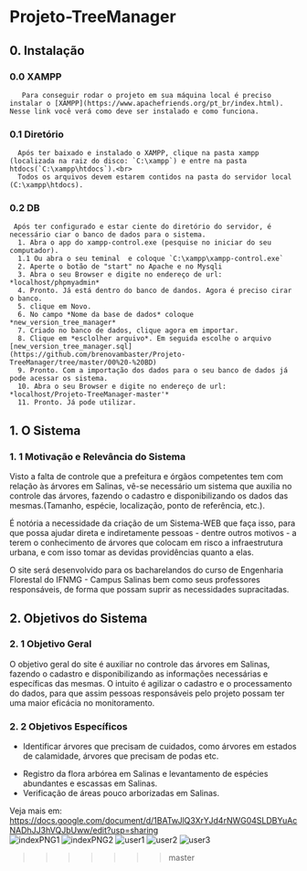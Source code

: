 
#  Projeto-TreeManager

## 0. Instalação
  ### 0.0 XAMPP 
       Para conseguir rodar o projeto em sua máquina local é preciso instalar o [XAMPP](https://www.apachefriends.org/pt_br/index.html). Nesse link você verá como deve ser instalado e como funciona.
  ### 0.1 Diretório
      Após ter baixado e instalado o XAMPP, clique na pasta xampp (localizada na raiz do disco: `C:\xampp`) e entre na pasta htdocs(`C:\xampp\htdocs`).<br>
      Todos os arquivos devem estarem contidos na pasta do servidor local (C:\xampp\htdocs).
  ### 0.2 DB
     Após ter configurado e estar ciente do diretório do servidor, é necessário ciar o banco de dados para o sistema.
      1. Abra o app do xampp-control.exe (pesquise no iniciar do seu computador).
      1.1 Ou abra o seu teminal  e coloque `C:\xampp\xampp-control.exe`
      2. Aperte o botão de "start" no Apache e no Mysqli
      3. Abra o seu Browser e digite no endereço de url: *localhost/phpmyadmin*
      4. Pronto. Já está dentro do banco de dandos. Agora é preciso cirar o banco.
      5. clique em Novo.
      6. No campo *Nome da base de dados* coloque *new_version_tree_manager*
      7. Criado no banco de dados, clique agora em importar. 
      8. Clique em *esclolher arquivo*. Em seguida escolhe o arquivo [new_version_tree_manager.sql](https://github.com/brenovambaster/Projeto-TreeManager/tree/master/00%20-%20BD)
      9. Pronto. Com a importação dos dados para o seu banco de dados já pode acessar os sistema. 
      10. Abra o seu Browser e digite no endereço de url: *localhost/Projeto-TreeManager-master'*
      11. Pronto. Já pode utilizar. 








##   1. O Sistema  
  ### 1. 1 Motivação e Relevância do Sistema     
   <p> Visto a  falta de controle que a prefeitura e órgãos competentes tem com relação às árvores em Salinas, vê-se necessário um sistema que auxilia no controle das árvores, fazendo o cadastro e disponibilizando os dados das  mesmas.(Tamanho, espécie, localização, ponto de referência, etc.).</p>
   <p> É notória a necessidade da criação de um Sistema-WEB que faça isso, para que possa ajudar direta e indiretamente pessoas -  dentre outros motivos -  a terem o conhecimento de árvores que colocam em risco a infraestrutura urbana, e com isso tomar as devidas providências quanto  a elas.<p>
   <p> O site será desenvolvido para os bacharelandos do curso de Engenharia Florestal do IFNMG - Campus Salinas bem como seus professores responsáveis, de forma que possam suprir as necessidades supracitadas.
</p>

## 2. Objetivos do Sistema 
  ### 2. 1 Objetivo Geral
   <p> O objetivo geral do site é auxiliar no controle das árvores em Salinas, fazendo o cadastro e disponibilizando as informações necessárias e específicas das mesmas. O intuito é agilizar o cadastro e o processamento do dados, para que assim pessoas responsáveis pelo projeto possam ter uma maior eficácia no monitoramento. 
   </p>
            
 ### 2. 2 Objetivos Específicos   
  * Identificar árvores que precisam de cuidados, como árvores em estados de calamidade, árvores que precisam de podas etc.  </p>
  * Registro da flora arbórea em Salinas e levantamento de espécies abundantes e escassas em Salinas.
  * Verificação de áreas pouco arborizadas em Salinas.
      
     
 Veja mais em: https://docs.google.com/document/d/1BATwJlQ3XrYJd4rNWG04SLDBYuAcNADhJJ3hVQJbUww/edit?usp=sharing     
![indexPNG1](https://user-images.githubusercontent.com/42620040/65294599-2ca0dc00-db35-11e9-960c-4263f077ea60.png)
![indexPNG2](https://user-images.githubusercontent.com/42620040/65294667-47735080-db35-11e9-80a3-e570b3c12f3c.png)
![user1](https://user-images.githubusercontent.com/42620040/65294963-40007700-db36-11e9-9a33-3874a98b0050.png)
![user2](https://user-images.githubusercontent.com/42620040/65295013-69b99e00-db36-11e9-9dd2-90f7406b1250.png)
![user3](https://user-images.githubusercontent.com/42620040/65295019-6d4d2500-db36-11e9-8b02-28546d39b4da.png)
>>>>>>> master
